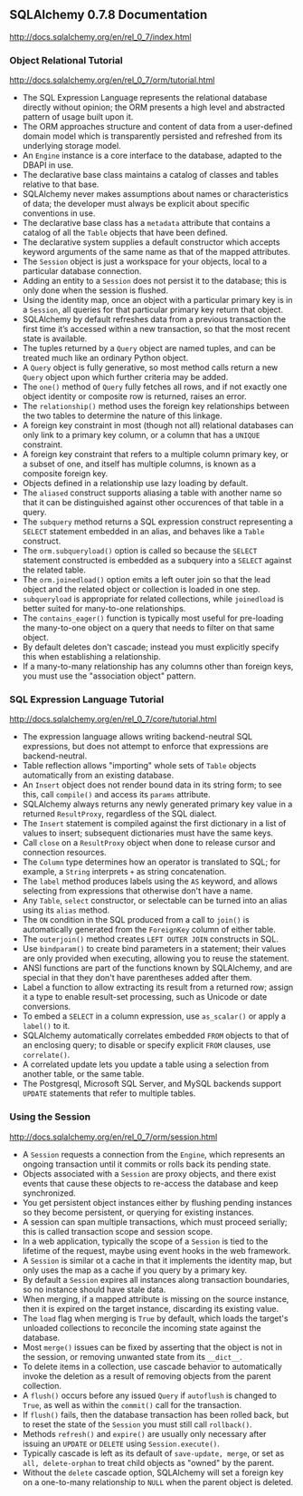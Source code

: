## SQLAlchemy 0.7.8 Documentation

http://docs.sqlalchemy.org/en/rel_0_7/index.html

### Object Relational Tutorial

http://docs.sqlalchemy.org/en/rel_0_7/orm/tutorial.html

* The SQL Expression Language represents the relational database directly without opinion; the ORM presents a high level and abstracted pattern of usage built upon it.
* The ORM approaches structure and content of data from a user-defined domain model which is transparently persisted and refreshed from its underlying storage model.
* An `Engine` instance is a core interface to the database, adapted to the DBAPI in use.
* The declarative base class maintains a catalog of classes and tables relative to that base.
* SQLAlchemy never makes assumptions about names or characteristics of data; the developer must always be explicit about specific conventions in use.
* The declarative base class has a `metadata` attribute that contains a catalog of all the `Table` objects that have been defined.
* The declarative system supplies a default constructor which accepts keyword arguments of the same name as that of the mapped attributes.
* The `Session` object is just a workspace for your objects, local to a particular database connection.
* Adding an entity to a `Session` does not persist it to the database; this is only done when the session is flushed.
* Using the identity map, once an object with a particular primary key is in a `Session`, all queries for that particular primary key return that object.
* SQLAlchemy by default refreshes data from a previous transaction the first time it’s accessed within a new transaction, so that the most recent state is available.
* The tuples returned by a `Query` object are named tuples, and can be treated much like an ordinary Python object.
* A `Query` object is fully generative, so most method calls return a new `Query` object upon which further criteria may be added.
* The `one()` method of `Query` fully fetches all rows, and if not exactly one object identity or composite row is returned, raises an error.
* The `relationship()` method uses the foreign key relationships between the two tables to determine the nature of this linkage.
* A foreign key constraint in most (though not all) relational databases can only link to a primary key column, or a column that has a `UNIQUE` constraint.
* A foreign key constraint that refers to a multiple column primary key, or a subset of one, and itself has multiple columns, is known as a composite foreign key.
* Objects defined in a relationship use lazy loading by default.
* The `aliased` construct supports aliasing a table with another name so that it can be distinguished against other occurences of that table in a query.
* The `subquery` method returns a SQL expression construct representing a `SELECT` statement embedded in an alias, and behaves like a `Table` construct.
* The `orm.subqueryload()` option is called so because the `SELECT` statement constructed is embedded as a subquery into a `SELECT` against the related table.
* The `orm.joinedload()` option emits a left outer join so that the lead object and the related object or collection is loaded in one step.
* `subqueryload` is appropriate for related collections, while `joinedload` is better suited for many-to-one relationships.
* The `contains_eager()` function is typically most useful for pre-loading the many-to-one object on a query that needs to filter on that same object.
* By default deletes don't cascade; instead you must explicitly specify this when establishing a relationship.
* If a many-to-many relationship has any columns other than foreign keys, you must use the "association object" pattern.

### SQL Expression Language Tutorial

http://docs.sqlalchemy.org/en/rel_0_7/core/tutorial.html

* The expression language allows writing backend-neutral SQL expressions, but does not attempt to enforce that expressions are backend-neutral.
* Table reflection allows "importing" whole sets of `Table` objects automatically from an existing database.
* An `Insert` object does not render bound data in its string form; to see this, call `compile()` and access its `params` attribute.
* SQLAlchemy always returns any newly generated primary key value in a returned `ResultProxy`, regardless of the SQL dialect.
* The `Insert` statement is compiled against the first dictionary in a list of values to insert; subsequent dictionaries must have the same keys.
* Call `close` on a `ResultProxy` object when done to release cursor and connection resources.
* The `Column` type determines how an operator is translated to SQL; for example, a `String` interprets `+` as string concatenation.
* The `label` method produces labels using the `AS` keyword, and allows selecting from expressions that otherwise don't have a name.
* Any `Table`, `select` constructor, or selectable can be turned into an alias using its `alias` method.
* The `ON` condition in the SQL produced from a call to `join()` is automatically generated from the `ForeignKey` column of either table.
* The `outerjoin()` method creates `LEFT OUTER JOIN` constructs in SQL.
* Use `bindparam()` to create bind parameters in a statement; their values are only provided when executing, allowing you to reuse the statement.
* ANSI functions are part of the functions known by SQLAlchemy, and are special in that they don't have parentheses added after them.
* Label a function to allow extracting its result from a returned row; assign it a type to enable result-set processing, such as Unicode or date conversions.
* To embed a `SELECT` in a column expression, use `as_scalar()` or apply a `label()` to it.
* SQLAlchemy automatically correlates embedded `FROM` objects to that of an enclosing query; to disable or specify explicit `FROM` clauses, use `correlate()`.
* A correlated update lets you update a table using a selection from another table, or the same table.
* The Postgresql, Microsoft SQL Server, and MySQL backends support `UPDATE` statements that refer to multiple tables.

### Using the Session

http://docs.sqlalchemy.org/en/rel_0_7/orm/session.html

* A `Session` requests a connection from the `Engine`, which represents an ongoing transaction until it commits or rolls back its pending state.
* Objects associated with a `Session` are proxy objects, and there exist events that cause these objects to re-access the database and keep synchronized.
* You get persistent object instances either by flushing pending instances so they become persistent, or querying for existing instances.
* A session can span multiple transactions, which must proceed serially; this is called transaction scope and session scope.
* In a web application, typically the scope of a `Session` is tied to the lifetime of the request, maybe using event hooks in the web framework.
* A `Session` is similar ot a cache in that it implements the identity map, but only uses the map as a cache if you query by a primary key.
* By default a `Session` expires all instances along transaction boundaries, so no instance should have stale data.
* When merging, if a mapped attribute is missing on the source instance, then it is expired on the target instance, discarding its existing value.
* The `load` flag when merging is `True` by default, which loads the target's unloaded collections to reconcile the incoming state against the database.
* Most `merge()` issues can be fixed by asserting that the object is not in the session, or removing unwanted state from its `__dict__`.
* To delete items in a collection, use cascade behavior to automatically invoke the deletion as a result of removing objects from the parent collection.
* A `flush()` occurs before any issued `Query` if `autoflush` is changed to `True`, as well as within the `commit()` call for the transaction.
* If `flush()` fails, then the database transaction has been rolled back, but to reset the state of the `Session` you must still call `rollback()`.
* Methods `refresh()` and `expire()` are usually only necessary after issuing an `UPDATE` or `DELETE` using `Session.execute()`.
* Typically cascade is left as its default of `save-update, merge`, or set as `all, delete-orphan` to treat child objects as "owned" by the parent.
* Without the `delete` cascade option, SQLAlchemy will set a foreign key on a one-to-many relationship to `NULL` when the parent object is deleted.

